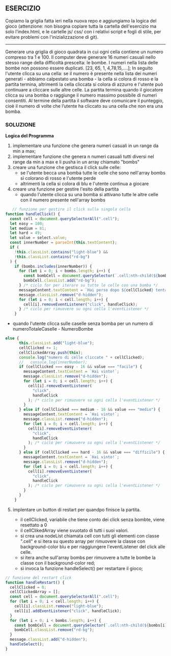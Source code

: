 ## ESERCIZIO

Copiamo la griglia fatta ieri nella nuova repo e aggiungiamo la logica del gioco (attenzione: non bisogna copiare tutta la cartella dell'esercizio ma solo l'index.html, e le cartelle js/ css/ con i relativi script e fogli di stile, per evitare problemi con l'inizializzazione di git).

---

Generare una griglia di gioco quadrata in cui ogni cella contiene un numero compreso tra 1 e 100.
Il computer deve generare 16 numeri casuali nello stesso range della difficoltà prescelta: le bombe.
I numeri nella lista delle bombe non possono essere duplicati.
[23, 65, 1, 4,78,15,....];
In seguito l'utente clicca su una cella: se il numero è presente nella lista dei numeri generati - abbiamo calpestato una bomba - la cella si colora di rosso e la partita termina, altrimenti la cella cliccata si colora di azzurro e l'utente può continuare a cliccare sulle altre celle.
La partita termina quando il giocatore clicca su una bomba o raggiunge il numero massimo possibile di numeri consentiti.
Al termine della partita il software deve comunicare il punteggio, cioè il numero di volte che l’utente ha cliccato su una cella che non era una bomba.

### SOLUZIONE

**Logica del Programma**

1. implementare una funzione che genera numeri casuali in un range da min a max;
2. implementare funzione che genera n numeri casuali tutti diversi nel range da min a max e li pusha in un array chiamato "bombs"
3. creare una funzione che gestisca il click sulle celle:
   - se l'utente becca una bomba tutte le celle che sono nell'array bombs si colorano di rosso e l'utente perde
   - altrimenti la cella si colora di blu e l'utente continua a giocare
4. creare una funzione per gestire l'esito della partita
   - quando l'utente clicca su una bomba si attivano tutte le altre celle con il numero presente nell'array bombs

```javascript
   // funzione per gestire il click sulla singola cella
function handleClick() {
  const cell = document.querySelectorAll(".cell");
  let easy = 100;
  let medium = 81;
  let hard = 49;
  let value = select.value;
  const innerNumber = parseInt(this.textContent);
  if (
    !this.classList.contains("light-blue") &&
    !this.classList.contains("rd-bg")
  ) {
    if (bombs.includes(innerNumber)) {
      for (let i = 0; i < bombs.length; i++) {
        const bombCell = document.querySelector(`.cell:nth-child(${bombs[i]})`);
        bombCell.classList.add("rd-bg");
      } /* ciclo for per iterare su tutte le celle con una bomba */
      messageContent.textContent = `Hai perso dopo ${cellClicked} tentativi`; /* messaggio di game over */
      message.classList.remove("d-hidden");
      for (let i = 0; i < cell.length; i++) {
        cell[i].removeEventListener("click", handleClick);
      } /* ciclo per rimuovere su ogni cella l'eventListener */
    }
```

- quando l'utente clicca sulle caselle senza bomba per un numero di numeroTotaleCaselle - NumeroBombe

```javascript
else {
      this.classList.add("light-blue");
      cellClicked += 1;
      cellClickedArray.push(this);
      console.log("numero di celle cliccate " + cellClicked);
      //   console.log(innerNumber);
      if (cellClicked === easy - 16 && value === "facile") {
        messageContent.textContent = `Hai vinto!`;
        message.classList.remove("d-hidden");
        for (let i = 0; i < cell.length; i++) {
          cell[i].removeEventListener(
            "click",
            handleClick
          ); /* ciclo per rimuovere su ogni cella l'eventListener */
        }
      } else if (cellClicked === medium - 16 && value === "medio") {
        messageContent.textContent = `Hai vinto!`;
        message.classList.remove("d-hidden");
        for (let i = 0; i < cell.length; i++) {
          cell[i].removeEventListener(
            "click",
            handleClick
          ); /* ciclo per rimuovere su ogni cella l'eventListener */
        }
      } else if (cellClicked === hard - 16 && value === "difficile") {
        messageContent.textContent = `Hai vinto!`;
        message.classList.remove("d-hidden");
        for (let i = 0; i < cell.length; i++) {
          cell[i].removeEventListener(
            "click",
            handleClick
          ); /* ciclo per rimuovere su ogni cella l'eventListener */
        }
      }
    }

```

5. implentare un button di restart per quandpo finisce la partita.

   - il cellClicked, variabile che tiene conto dei click senza bombte, viene resettato a 0
   - il cellClikedArray viene svuotato di tutti i suoi valori.
   - si crea una nodeList chiamata cell con tutti gli elementi con classe ".cell" e si itera su questo array per rimuovere la classe con background-color blu e per riaggiungere l'eventListener del click alle celle.
   - si itera anche sull'array bombs per rimuovere a tutte le bombe la classe con il background-color red;
   - si invoca la funzione handleSelect() per restartare il gioco;

```javascript
// funzione del restart click
function handleRestart() {
  cellClicked = 0;
  cellClickedArray = [];
  const cell = document.querySelectorAll(".cell");
  for (let i = 0; i < cell.length; i++) {
    cell[i].classList.remove("light-blue");
    cell[i].addEventListener("click", handleClick);
  }
  for (let i = 0; i < bombs.length; i++) {
    const bombCell = document.querySelector(`.cell:nth-child(${bombs[i]})`);
    bombCell.classList.remove("rd-bg");
  }
  message.classList.add("d-hidden");
  handleSelect();
}
```
